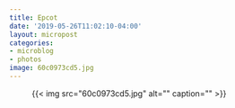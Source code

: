 ```yaml
---
title: Epcot
date: '2019-05-26T11:02:10-04:00'
layout: micropost
categories:
- microblog
- photos
image: 60c0973cd5.jpg
---
```


<figure class="photo">
  {{< img src="60c0973cd5.jpg" alt="" caption="" >}}

</figure>





